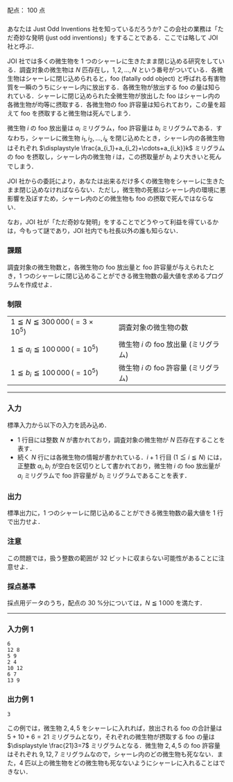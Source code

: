 配点： $100$ 点

###

あなたは Just Odd Inventions 社を知っているだろうか? この会社の業務は「ただ奇妙な発明 (just odd inventions)」をすることである．ここでは略して JOI 社と呼ぶ．

JOI 社では多くの微生物を $1$ つのシャーレに生きたまま閉じ込める研究をしている．調査対象の微生物は $N$ 匹存在し，$1,2,\ldots,N$ という番号がついている．各微生物はシャーレに閉じ込められると，foo (fatally odd object) と呼ばれる有害物質を一瞬のうちにシャーレ内に放出する．各微生物が放出する foo の量は知られている．シャーレに閉じ込められた全微生物が放出した foo はシャーレ内の各微生物が均等に摂取する．各微生物の foo 許容量は知られており，この量を超えて foo を摂取すると微生物は死んでしまう．

微生物 $i$ の foo 放出量は $a_i$ ミリグラム，foo 許容量は $b_i$ ミリグラムである．すなわち，シャーレに微生物 $i_1,i_2,\ldots,i_k$ を閉じ込めたとき，シャーレ内の各微生物はそれぞれ $\displaystyle \frac{a_{i_1}+a_{i_2}+\cdots+a_{i_k}}k$ ミリグラムの foo を摂取し，シャーレ内の微生物 $i$ は，この摂取量が $b_i$ より大きいと死んでしまう．

JOI 社からの委託により，あなたは出来るだけ多くの微生物をシャーレに生きたまま閉じ込めなければならない．ただし，微生物の死骸はシャーレ内の環境に悪影響を及ぼすため，シャーレ内のどの微生物も foo の摂取で死んではならない．

なお，JOI 社が「ただ奇妙な発明」をすることでどうやって利益を得ているかは，今もって謎であり，JOI 社内でも社長以外の誰も知らない．

### 課題

調査対象の微生物数と，各微生物の foo 放出量と foo 許容量が与えられたとき，$1$ つのシャーレに閉じ込めることができる微生物数の最大値を求めるプログラムを作成せよ．

### 制限

|||
|---|---|
|$1 \leqq N \leqq 300\,000\,(=3\times 10^5)$&emsp;|調査対象の微生物の数|
|$1 \leqq a_i \leqq 100\,000\, (=10^5)$&emsp;|微生物 $i$ の foo 放出量 (ミリグラム)|
|$1 \leqq b_i \leqq 100\,000\, (=10^5)$&emsp;|微生物 $i$ の foo 許容量 (ミリグラム)|

---

### 入力

標準入力から以下の入力を読み込め．

- $1$ 行目には整数 $N$ が書かれており，調査対象の微生物が $N$ 匹存在することを表す．
- 続く $N$ 行には各微生物の情報が書かれている．$i + 1$ 行目 ($1\leqq i\leqq N$) には，正整数 $a_i,b_i$ が空白を区切りとして書かれており，微生物 $i$ の foo 放出量が $a_i$ ミリグラムで foo 許容量が $b_i$ ミリグラムであることを表す．

### 出力

標準出力に，$1$ つのシャーレに閉じ込めることができる微生物数の最大値を $1$ 行で出力せよ．

### 注意

この問題では，扱う整数の範囲が $32$ ビットに収まらない可能性があることに注意せよ．

### 採点基準

採点用データのうち，配点の $30$ %分については，$N\leqq 1\,000$ を満たす．

---

### 入力例 1

~~~
6
12 8
5 9
2 4
10 12
6 7
13 9
~~~

### 出力例 1

~~~
3
~~~

この例では，微生物 $2, 4, 5$ をシャーレに入れれば，放出される foo の合計量は $5 + 10 + 6 = 21$ ミリグラムとなり，それぞれの微生物が摂取する foo の量は $\displaystyle \frac{21}3=7$ ミリグラムとなる．微生物 $2, 4, 5$ の foo 許容量はそれぞれ $9, 12, 7$ ミリグラムなので，シャーレ内のどの微生物も死なない．また，$4$ 匹以上の微生物をどの微生物も死なないようにシャーレに入れることはできない．
